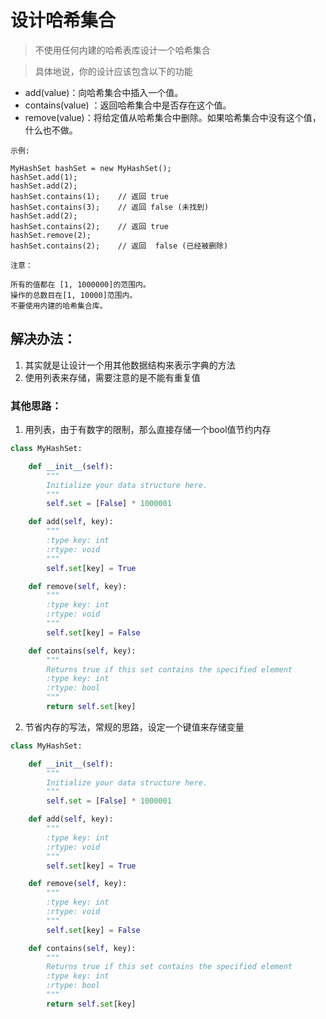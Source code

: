 # 设计哈希集合

> 不使用任何内建的哈希表库设计一个哈希集合

> 具体地说，你的设计应该包含以下的功能

- add(value)：向哈希集合中插入一个值。
- contains(value) ：返回哈希集合中是否存在这个值。
- remove(value)：将给定值从哈希集合中删除。如果哈希集合中没有这个值，什么也不做。

```
示例:

MyHashSet hashSet = new MyHashSet();
hashSet.add(1);
hashSet.add(2);
hashSet.contains(1);    // 返回 true
hashSet.contains(3);    // 返回 false (未找到)
hashSet.add(2);
hashSet.contains(2);    // 返回 true
hashSet.remove(2);
hashSet.contains(2);    // 返回  false (已经被删除)

注意：

所有的值都在 [1, 1000000]的范围内。
操作的总数目在[1, 10000]范围内。
不要使用内建的哈希集合库。
```

## 解决办法：
1. 其实就是让设计一个用其他数据结构来表示字典的方法
2. 使用列表来存储，需要注意的是不能有重复值


### 其他思路：

1. 用列表，由于有数字的限制，那么直接存储一个bool值节约内存

```python
class MyHashSet:

    def __init__(self):
        """
        Initialize your data structure here.
        """
        self.set = [False] * 1000001

    def add(self, key):
        """
        :type key: int
        :rtype: void
        """
        self.set[key] = True

    def remove(self, key):
        """
        :type key: int
        :rtype: void
        """
        self.set[key] = False

    def contains(self, key):
        """
        Returns true if this set contains the specified element
        :type key: int
        :rtype: bool
        """
        return self.set[key]
```

2. 节省内存的写法，常规的思路，设定一个键值来存储变量


```python
class MyHashSet:

    def __init__(self):
        """
        Initialize your data structure here.
        """
        self.set = [False] * 1000001

    def add(self, key):
        """
        :type key: int
        :rtype: void
        """
        self.set[key] = True

    def remove(self, key):
        """
        :type key: int
        :rtype: void
        """
        self.set[key] = False

    def contains(self, key):
        """
        Returns true if this set contains the specified element
        :type key: int
        :rtype: bool
        """
        return self.set[key]
```
